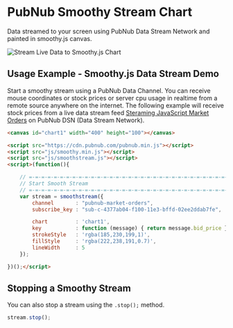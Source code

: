 # PubNub Smoothy Stream Chart

Data streamed to your screen using PubNub Data Stream Network
and painted in smoothy.js canvas.

![Stream Live Data to Smoothy.js Chart](http://stephenlb.github.io/pubnub-smoothy/smoothy-stream.gif)

## Usage Example - Smoothy.js Data Stream Demo

Start a smoothy stream using a PubNub Data Channel.
You can receive mouse coordinates or stock prices or server cpu usage
in realtime from a remote source anywhere on the internet.
The following example will receive stock prices from a live
data stream feed
[Steraming JavaScript Market Orders](http://www.pubnub.com/developers/data-streams/market-orders)
on PubNub DSN (Data Stream Network).

```html
<canvas id="chart1" width="400" height="100"></canvas>

<script src="https://cdn.pubnub.com/pubnub.min.js"></script>
<script src="js/smoothy.min.js"></script>
<script src="js/smoothstream.js"></script>
<script>(function(){

    // =-=-=-=-=-=-=-=-=-=-=-=-=-=-=-=-=-=-=-=-=-=-=-=-=-=-=-=-=-=-=-=-=-=-=-=
    // Start Smooth Stream
    // =-=-=-=-=-=-=-=-=-=-=-=-=-=-=-=-=-=-=-=-=-=-=-=-=-=-=-=-=-=-=-=-=-=-=-=
    var stream = smoothstream({
        channel       : "pubnub-market-orders",
        subscribe_key : "sub-c-4377ab04-f100-11e3-bffd-02ee2ddab7fe",

        chart         : 'chart1',
        key           : function (message) { return message.bid_price },
        strokeStyle   : 'rgba(185,230,199,1)',
        fillStyle     : 'rgba(222,238,191,0.7)',
        lineWidth     : 5
    });

})();</script>
```

## Stopping a Smoothy Stream

You can also stop a stream using the `.stop();` method.

```javascript
stream.stop();
```
